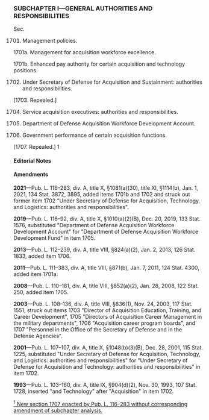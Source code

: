 ### SUBCHAPTER I—GENERAL AUTHORITIES AND RESPONSIBILITIES ###

Sec.

1701. Management policies.

1701a. Management for acquisition workforce excellence.

1701b. Enhanced pay authority for certain acquisition and technology positions.

1702. Under Secretary of Defense for Acquisition and Sustainment: authorities and responsibilities.

[1703. Repealed.]

1704. Service acquisition executives: authorities and responsibilities.

1705. Department of Defense Acquisition Workforce Development Account.

1706. Government performance of certain acquisition functions.

[1707. Repealed.] 1

#### **Editorial Notes** ####

#### Amendments ####

**2021**—Pub. L. 116–283, div. A, title X, §1081(a)(30), title XI, §1114(b), Jan. 1, 2021, 134 Stat. 3872, 3895, added items 1701b and 1702 and struck out former item 1702 "Under Secretary of Defense for Acquisition, Technology, and Logistics: authorities and responsibilities".

**2019**—Pub. L. 116–92, div. A, title X, §1010(a)(2)(B), Dec. 20, 2019, 133 Stat. 1576, substituted "Department of Defense Acquisition Workforce Development Account" for "Department of Defense Acquisition Workforce Development Fund" in item 1705.

**2013**—Pub. L. 112–239, div. A, title VIII, §824(a)(2), Jan. 2, 2013, 126 Stat. 1833, added item 1706.

**2011**—Pub. L. 111–383, div. A, title VIII, §871(b), Jan. 7, 2011, 124 Stat. 4300, added item 1701a.

**2008**—Pub. L. 110–181, div. A, title VIII, §852(a)(2), Jan. 28, 2008, 122 Stat. 250, added item 1705.

**2003**—Pub. L. 108–136, div. A, title VIII, §836(1), Nov. 24, 2003, 117 Stat. 1551, struck out items 1703 "Director of Acquisition Education, Training, and Career Development", 1705 "Directors of Acquisition Career Management in the military departments", 1706 "Acquisition career program boards", and 1707 "Personnel in the Office of the Secretary of Defense and in the Defense Agencies".

**2001**—Pub. L. 107–107, div. A, title X, §1048(b)(3)(B), Dec. 28, 2001, 115 Stat. 1225, substituted "Under Secretary of Defense for Acquisition, Technology, and Logistics: authorities and responsibilities" for "Under Secretary of Defense for Acquisition and Technology: authorities and responsibilities" in item 1702.

**1993**—Pub. L. 103–160, div. A, title IX, §904(d)(2), Nov. 30, 1993, 107 Stat. 1728, inserted "and Technology" after "Acquisition" in item 1702.

[<sup>1</sup> New section 1707 enacted by Pub. L. 116–283 without corresponding amendment of subchapter analysis.](#I_1)